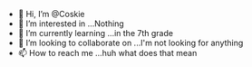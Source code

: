 - 👋 Hi, I’m @Coskie
- 👀 I’m interested in ...Nothing
- 🌱 I’m currently learning ...in the 7th grade
- 💞️ I’m looking to collaborate on ...I'm not looking for anything
- 📫 How to reach me ...huh what does that mean

<!---
Coskie/Coskie is a ✨ special ✨ repository because its `README.md` (this file) appears on your GitHub profile.
You can click the Preview link to take a look at your changes.
--->

